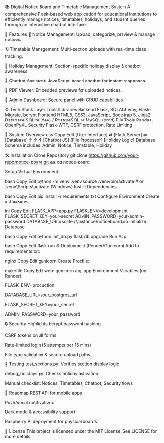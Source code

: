 📚 Digital Notice Board and Timetable Management System
A comprehensive Flask-based web application for educational institutions to efficiently manage notices, timetables, holidays, and student queries through an interactive chatbot interface.

🚀 Features
📢 Notice Management: Upload, categorize, preview & manage notices.

🗓️ Timetable Management: Multi-section uploads with real-time class tracking.

🎉 Holiday Management: Section-specific holiday display & chatbot awareness.

💬 Chatbot Assistant: JavaScript-based chatbot for instant responses.

📄 PDF Viewer: Embedded previews for uploaded notices.

🔐 Admin Dashboard: Secure panel with CRUD capabilities.

⚙️ Tech Stack
Layer	Tools/Libraries
Backend	Flask, SQLAlchemy, Flask-Migrate, bcrypt
Frontend	HTML5, CSS3, JavaScript, Bootstrap 5, Jinja2
Database	SQLite (dev) / PostgreSQL or MySQL (prod)
File Tools	Pandas, OpenPyXL
Security	Flask-WTF, CSRF protection, Rate Limiting

🧭 System Overview
css
Copy
Edit
[User Interface] ⇄ [Flask Server] ⇄ [Database]
        ↑                ↑             ↑
   [Chatbot JS]     [File Processor] [Holiday Logic]
Database Schema includes: Admin, Notice, Timetable, Holiday

🛠️ Installation
Clone Repository
git clone https://github.com/your-repo/notice-board.git && cd notice-board

Setup Virtual Environment

bash
Copy
Edit
python -m venv .venv
source .venv/bin/activate  # or .venv\Scripts\activate (Windows)
Install Dependencies

bash
Copy
Edit
pip install -r requirements.txt
Configure Environment
Create a .flaskenv:

ini
Copy
Edit
FLASK_APP=app.py
FLASK_ENV=development
FLASK_SECRET_KEY=your-secret
ADMIN_PASSWORD=your-admin-password
DATABASE_URL=sqlite:///instance/noticeboard.db
Initialize Database

bash
Copy
Edit
python init_db.py
flask db upgrade
Run App

bash
Copy
Edit
flask run
🌐 Deployment (Render/Gunicorn)
Add to requirements.txt:

nginx
Copy
Edit
gunicorn
Create Procfile:

makefile
Copy
Edit
web: gunicorn app:app
Environment Variables (on Render):

FLASK_ENV=production

DATABASE_URL=your_postgres_url

FLASK_SECRET_KEY=your_secret

ADMIN_PASSWORD=your_password

🔒 Security Highlights
bcrypt password hashing

CSRF tokens on all forms

Rate-limited login (5 attempts per 15 mins)

File type validation & secure upload paths

🧪 Testing
test_sections.py: Verifies section display logic

debug_holidays.py: Checks holiday activation

Manual checklist: Notices, Timetables, Chatbot, Security flows

📌 Roadmap
 REST API for mobile apps

 Push/email notifications

 Dark mode & accessibility support

 Raspberry Pi deployment for physical boards

📄 License
This project is licensed under the MIT License.
See LICENSE for more details.

